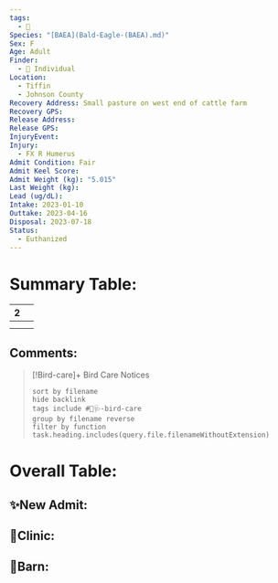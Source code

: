 ```yaml
---
tags:
  - 🦅
Species: "[BAEA](Bald-Eagle-(BAEA).md)"
Sex: F
Age: Adult
Finder:
  - 🧑 Individual
Location:
  - Tiffin
  - Johnson County
Recovery Address: Small pasture on west end of cattle farm
Recovery GPS: 
Release Address: 
Release GPS: 
InjuryEvent: 
Injury:
  - FX R Humerus
Admit Condition: Fair
Admit Keel Score: 
Admit Weight (kg): "5.015"
Last Weight (kg): 
Lead (ug/dL): 
Intake: 2023-01-10
Outtake: 2023-04-16
Disposal: 2023-07-18
Status:
  - Euthanized
---
```


# Summary Table:

<div><table class="dataview table-view-table"><thead class="table-view-thead"><tr class="table-view-tr-header"><th class="table-view-th"><span></span><span class="dataview small-text">2</span></th><th class="table-view-th"><span></span></th></tr></thead><tbody class="table-view-tbody"><tr><td><span></span></td><td><span></span></td></tr><tr><td><span></span></td><td><span></span></td></tr></tbody></table></div>

## Comments:

> [!Bird-care]+ Bird Care Notices
>   ```tasks 
>   sort by filename
>   hide backlink
>   tags include #🦅🩺-bird-care 
>   group by filename reverse
>   filter by function task.heading.includes(query.file.filenameWithoutExtension)
>   ```

# Overall Table:

## ✨New Admit:



## 🏥Clinic:



## 🏡Barn:



